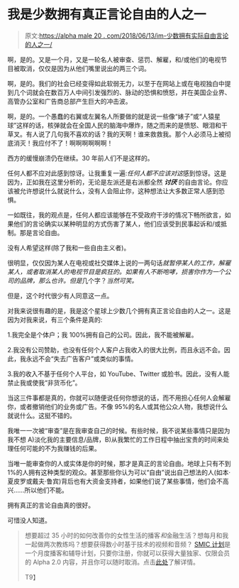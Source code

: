 # 我是少数拥有真正言论自由的人之一

> 原文:[https://alpha male 20 . com/2018/06/13/im-少数拥有实际自由言论的人之一/](https://alphamale20.com/2018/06/13/im-one-of-the-few-humans-who-has-actual-free-speech/)

啊，是的。又是一个月，又是一轮名人被审查、惩罚、解雇，和/或他们的电视节目被取消，仅仅是因为从他们嘴里说出的两三个词。

啊，是的。我们的社会已经变得如此软弱无力，以至于在网站上或在电视独白中提到几个词就会在数百万人中间引发强烈的、脉动的恐惧和愤怒，并在美国企业界、高管办公室和广告商总部产生巨大的冲击波。

啊，是的。一个愚蠢的右翼或左翼名人所要做的就是说一些像“婊子”或“人猿星球”这样的话，核弹就会在全国人民的脑海中爆炸，随之而来的是愤怒、眼泪和干草叉。有人说了几句我不喜欢的话？我的天啊！谁来救救我。那个人必须马上被彻底消灭！我应付不了！啊啊啊啊啊啊！

西方的缓慢崩溃仍在继续。30 年前人们不是这样的。

任何人都不应对此感到惊讶。让我重复一遍:*任何人都不应该对这*感到惊讶。这是因为，正如我在这里分析的，无论是左派还是右派都全然 ***讨厌*** 的自由言论。你应该被允许想说什么就说什么，没有人会阻止你，这种想法让大多数正常人感到恐惧。

一如既往，我的观点是，任何人都应该能够在不受政府干涉的情况下畅所欲言，如果他们的言论确实以某种明显的方式伤害了某人，他们应该受到民事起诉和/或抵制。那是言论自由。

没有人希望这样(除了我和一些自由主义者)。

很明显，仅仅因为某人在电视或社交媒体上说的一两句话*就暂停某人的工作，解雇某人，或者取消某人的电视节目是疯狂的。如果有人不断咆哮，损害你作为一个公司的品牌，那么也许。但是*几个字？*当然可笑。*

但是，这个时代很少有人同意这一点。

对我来说很有趣的是，我是这个星球上少数几个拥有真正言论自由的人之一。这是因为对我来说，有三个条件是真的:

1.我完全是个体户；我 100%拥有自己的公司。因此，我不能被解雇。

2.我没有公司赞助，也没有任何个人客户占我收入的很大比例，而且永远不会。因此，我永远不会“失去广告客户”或类似的事情。

3.我的收入不基于任何个人平台，如 YouTube、Twitter 或脸书。因此，没有人能禁止我或使我“非货币化”。

当这三件事都是真的，你就可以随便说任何你想说的话，而不用担心任何人会解雇你，或者撤销他们的业务或广告。不像 95%的名人或其他公众人物，我想说什么就说什么。这挺不错的。

我唯一一次被“审查”是在我审查自己的时候。有些时候，我不说某些事情只是因为我不想 A)淡化我的主要信息/品牌，B)从我繁忙的工作日程中抽出宝贵的时间来处理任何可能的不为我赚钱的后果。

当唯一能审查你的人或实体是你的时候，那才是真正的言论自由。地球上只有不到 1%的人拥有这种类型的观众。甚至那些你认为可以“自由”说出自己想法的人(如本·夏皮罗或戴夫·鲁宾)背后也有大资金支持者，如果他们说了某些事情，他们会不高兴……所以他们不能。

拥有真正的言论自由真的很好。

可惜没人知道。

> 想要超过 35 小时的如何改善你的女性生活的播客*和*金融生活？想每月和我一起做两次教练吗？想要获得数小时基于技术的视频和音频？ [SMIC 计划](https://alphamale20.kartra.com/page/vIL17)是一个月度播客和辅导计划，只要你注册，你就可以获得大量独家、仅限会员的 Alpha 2.0 内容，并且你可以随时取消。点击[此处](https://alphamale20.kartra.com/page/vIL17)了解详情。
> 
> T9】